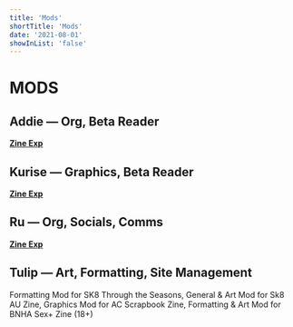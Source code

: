 ```yaml
---
title: 'Mods'
shortTitle: 'Mods'
date: '2021-08-01'
showInList: 'false'
---
```


# MODS

## Addie — Org, Beta Reader
**[Zine Exp](https://theinnerdarknesss.carrd.co/)**

## Kurise — Graphics, Beta Reader
**[Zine Exp](https://lavenderkurise.carrd.co/#zines)**

## Ru — Org, Socials, Comms
**[Zine Exp](https://vntx.carrd.co/#z)**

## Tulip — Art, Formatting, Site Management
Formatting Mod for SK8 Through the Seasons, General & Art Mod for Sk8 AU Zine, Graphics Mod for AC Scrapbook Zine, Formatting & Art Mod for BNHA Sex+ Zine (18+)